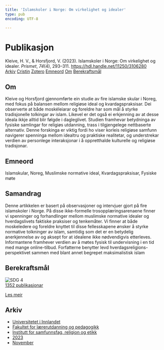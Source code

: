 ```yaml
---
title: 'Islamskoler i Norge: Om virkelighet og idealer'
type: pub
encoding: UTF-8

---
```

<h1>Publikasjon</h1>
<article id="csl-bib-container-UQWZTWSY" class="csl-bib-container">
  <div class="csl-bib-body"> <div class="csl-entry">Kleive, H. V., &#38; Horsfjord, V. (2023). Islamskoler i Norge: Om virkelighet og idealer. <i>Prismet</i>, <i>74</i>(4), 293–311. <a href="https://hdl.handle.net/11250/3106280">https://hdl.handle.net/11250/3106280</a></div> </div>
  <div class="csl-bib-buttons">
    <a href="#taxonomy-article-UQWZTWSY" alt="archive" class="csl-bib-button">Arkiv</a>
    <a href="https://app.cristin.no/results/show.jsf?id=2206986" alt="Cristin" class="csl-bib-button">Cristin</a>
    <a href="http://zotero.org/groups/5881554/items/UQWZTWSY" alt="Zotero" class="csl-bib-button">Zotero</a>
    <a href="#keywords-article-UQWZTWSY" alt="keywords" class="csl-bib-button">Emneord</a>
    <a href="#about-article-UQWZTWSY" alt="about_pub" class="csl-bib-button">Om</a>
    <a href="#sdg-article-UQWZTWSY" alt="sdg" class="csl-bib-button">Berekraftsmål</a>
  </div>
  <div id="csl-bib-meta-container-UQWZTWSY"></div>
</article>
<div id="csl-bib-meta-UQWZTWSY" class="csl-bib-meta">
  <article id="about-article-UQWZTWSY" class="about_pub-article">
    <h1>Om</h1>
    Kleive og Horsfjord gjennomførte ein studie av fire islamske skular i Noreg, med fokus på balansen mellom religiøse ideal og kvardagspraksisar. Dei observerte at både moskéleiarar og foreldre har som mål å styrke tradisjonelle tolkingar av islam. Likevel er det også ei erkjenning av at desse ideala ikkje alltid blir følgde i dagleglivet. Studien framhevar betydninga av fysiske samlingar for religiøs utdanning, trass i tilgjengelege nettbaserte alternativ. Denne forskinga er viktig fordi ho viser korleis religiøse samfunn navigerer spenninga mellom idealtru og praktiske realitetar, og understrekar verdien av personlege interaksjonar i å oppretthalde kulturelle og religiøse tradisjonar.
  </article>
  <article id="keywords-article-UQWZTWSY" class="keywords-article">
    <h1>Emneord</h1>
    Islamskular, Noreg, Muslimske normative ideal, Kvardagspraksisar, Fysiske møte
  </article>
  <article id="abstract-article-UQWZTWSY" class="abstract-article">
    <h1>Samandrag</h1>
    Denne artikkelen er basert på observasjoner og intervjuer gjort på fire islamskoler i Norge. På disse ikke-formelle trosopplæringsarenaene finner vi spenninger og forhandlinger mellom muslimske normative idealer og hverdagslivets faktiske praksiser og tenkemåter. Vi finner at  både  moskeledere  og  foreldre  knyttet  til  disse  fellesskapene  ønsker  å  styrke  normative  tolkninger  av  islam,  samtidig  som  det  er  en  betydelig  anerkjennelse  av  og  aksept  for  at  idealene ikke nødvendigvis etterleves. Informantene framhever verdien av å møtes fysisk til undervisning i en tid med mange online-tilbud. Forfatterne benytter levd hverdagsreligions-perspektivet sammen med blant annet begrepet maksimalistisk islam
  </article>
  <article id="sdg-article-UQWZTWSY" class="sdg-article">
    <h1>Berekraftsmål</h1>
    <div class="sdg-container"><div id="sdg4" class="sdg">
        <img src="{{< params subfolder >}}images/sdg/sdg04_nn.png" class="image" alt="SDG 4">
        <div class="sdg-overlay">
          <a href="/nn/archive/?key=?sdg=4#archive" class="sdg-publication-count"><span>1352</span> publikasjonar</a>
          <p><a href="https://fn.no/om-fn/fns-baerekraftsmaal/god-utdanning?lang=nno-NO" class="sdg-read-more">Les meir</a></p>
        </div>
      </div></div>
  </article>
  <article id="taxonomy-article-UQWZTWSY" class="taxonomy-article">
    <h1>Arkiv</h1>
    <ul>
      <li>
        <a href="/nn/archive/?key=3DCRN523">Universitetet i Innlandet</a>
      </li>
      <li>
        <a href="/nn/archive/?key=WYNZA47F">Fakultet for lærerutdanning og pedagogikk</a>
      </li>
      <li>
        <a href="/nn/archive/?key=XY7UYWKQ">Institutt for samfunnsfag, religion og etikk</a>
      </li>
      <li>
        <a href="/nn/archive/?key=A558FPGR">2023</a>
      </li>
      <li>
        <a href="/nn/archive/?key=FXX8TMTV">November</a>
      </li>
    </ul>
  </article>
</div>
